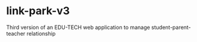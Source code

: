 # link-park-v3
Third version of an EDU-TECH web application to manage student-parent-teacher relationship
